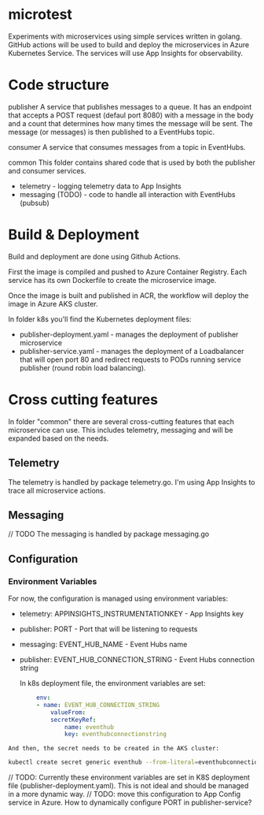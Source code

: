 # microtest
Experiments with microservices using simple services written in golang. GitHub actions will be used to build and deploy the microservices in Azure Kubernetes Service. The services will use App Insights for observability.

# Code structure

publisher
A service that publishes messages to a queue. It has an endpoint that accepts a POST request (defaul port 8080) with a message in the body and a count that determines how many times the message will be sent. The message (or messages) is then published to a EventHubs topic.

consumer
A service that consumes messages from a topic in EventHubs.

common
This folder contains shared code that is used by both the publisher and consumer services.
* telemetry - logging telemetry data to App Insights
* messaging (TODO) - code to handle all interaction with EventHubs (pubsub)

# Build & Deployment

Build and deployment are done using Github Actions.

First the image is compiled and pushed to Azure Container Registry. Each service has its own Dockerfile to create the microservice image.

Once the image is built and published in ACR, the workflow will deploy the image in Azure AKS cluster.

In folder k8s you'll find the Kubernetes deployment files:
* publisher-deployment.yaml - manages the deployment of publisher microservice
* publisher-service.yaml - manages the deployment of a Loadbalancer that will open port 80 and redirect requests to PODs running service publisher (round robin load balancing).

# Cross cutting features

In folder "common" there are several cross-cutting features that each microservice can use. This includes telemetry, messaging and will be expanded based on the needs.

## Telemetry

The telemetry is handled by package telemetry.go. I'm using App Insights to trace all microservice actions.

## Messaging

// TODO The messaging is handled by package messaging.go

## Configuration

### Environment Variables

For now, the configuration is managed using environment variables:
* telemetry: APPINSIGHTS_INSTRUMENTATIONKEY - App Insights key
* publisher: PORT - Port that will be listening to requests
* messaging: EVENT_HUB_NAME - Event Hubs name
* publisher: EVENT_HUB_CONNECTION_STRING - Event Hubs connection string

    In k8s deployment file, the environment variables are set:

```yaml
        env:
        - name: EVENT_HUB_CONNECTION_STRING
            valueFrom:
            secretKeyRef:
                name: eventhub
                key: eventhubconnectionstring
```

    And then, the secret needs to be created in the AKS cluster:

```bash
kubectl create secret generic eventhub --from-literal=eventhubconnectionstring="Endpoint=sb://<yournamespace>.servicebus.windows.net/;SharedAccessKeyName=<yourkeyname>;SharedAccessKey=<yourkey>;EntityPath=<yourentitypath>"
```

// TODO: Currently these environment variables are set in K8S deployment file (publisher-deployment.yaml). This is not ideal and should be managed in a more dynamic way.
// TODO: move this configuration to App Config service in Azure. How to dynamically configure PORT in publisher-service?

